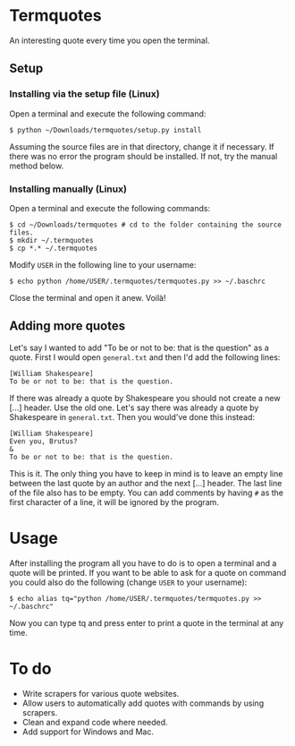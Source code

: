 Termquotes
==========
An interesting quote every time you open the terminal.

Setup
-----
### Installing via the setup file (Linux)
Open a terminal and execute the following command:

    $ python ~/Downloads/termquotes/setup.py install

Assuming the source files are in that directory, change it if necessary. If
there was no error the program should be installed. If not, try the manual
method below. 
### Installing manually (Linux)
Open a terminal and execute the following commands:

    $ cd ~/Downloads/termquotes # cd to the folder containing the source files.
    $ mkdir ~/.termquotes
    $ cp *.* ~/.termquotes

Modify `USER` in the following line to your username:

    $ echo python /home/USER/.termquotes/termquotes.py >> ~/.baschrc

Close the terminal and open it anew. Voilà!

Adding more quotes
------------------
Let's say I wanted to add "To be or not to be: that is the question" as a
quote. First I would open `general.txt` and then I'd add the following lines:

    [William Shakespeare]
    To be or not to be: that is the question.

If there was already a quote by Shakespeare you should not create a new [...]
header. Use the old one. Let's say there was already a quote by Shakespeare in
`general.txt`. Then you would've done this instead:

    [William Shakespeare]
    Even you, Brutus?
    &
    To be or not to be: that is the question.

This is it. The only thing you have to keep in mind is to leave an empty line
between the last quote by an author and the next [...] header. The last line of
the file also has to be empty. You can add comments by having `#` as the first
character of a line, it will be ignored by the program.

Usage
=====
After installing the program all you have to do is to open a terminal and a
quote will be printed. If you want to be able to ask for a quote on command you
could also do the following (change `USER` to your username):

    $ echo alias tq="python /home/USER/.termquotes/termquotes.py >> ~/.baschrc"

Now you can type tq and press enter to print a quote in the terminal at any
time.

To do
=====
* Write scrapers for various quote websites.
* Allow users to automatically add quotes with commands by using scrapers.
* Clean and expand code where needed.
* Add support for Windows and Mac.
